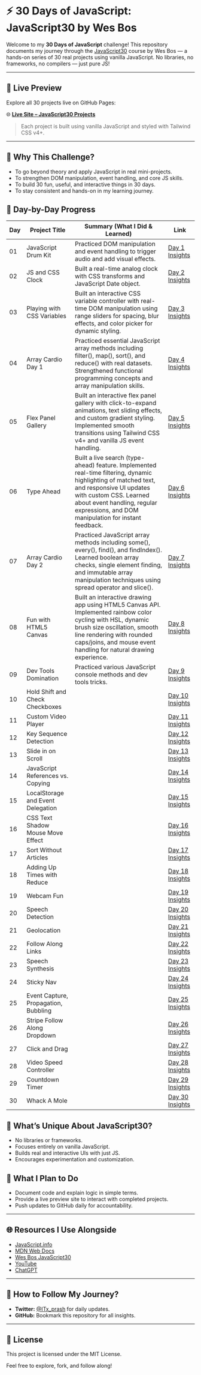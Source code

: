 # ⚡ **30 Days of JavaScript: JavaScript30 by Wes Bos**

Welcome to my **30 Days of JavaScript** challenge! This repository documents my journey through the [JavaScript30](https://javascript30.com/) course by Wes Bos — a hands-on series of 30 real projects using vanilla JavaScript. No libraries, no frameworks, no compilers — just pure JS!

---

## 🔗 Live Preview

Explore all 30 projects live on GitHub Pages:

🌐 **[Live Site – JavaScript30 Projects](https://itx-prash.github.io/30daysofvanillajs/)**

> Each project is built using vanilla JavaScript and styled with Tailwind CSS v4+.

---

## 🚀 **Why This Challenge?**

- To go beyond theory and apply JavaScript in real mini-projects.
- To strengthen DOM manipulation, event handling, and core JS skills.
- To build 30 fun, useful, and interactive things in 30 days.
- To stay consistent and hands-on in my learning journey.

## 📅 **Day-by-Day Progress**

| Day | Project Title                        | Summary (What I Did & Learned)                                                                                                                                                                                                                            | Link                                             |
| --- | ------------------------------------ | --------------------------------------------------------------------------------------------------------------------------------------------------------------------------------------------------------------------------------------------------------- | ------------------------------------------------ |
| 01  | JavaScript Drum Kit                  | Practiced DOM manipulation and event handling to trigger audio and add visual effects.                                                                                                                                                                    | [Day 1 Insights](./Day-01/)                      |
| 02  | JS and CSS Clock                     | Built a real-time analog clock with CSS transforms and JavaScript Date object.                                                                                                                                                                            | [Day 2 Insights](./javascript30-journey/Day-02/) |
| 03  | Playing with CSS Variables           | Built an interactive CSS variable controller with real-time DOM manipulation using range sliders for spacing, blur effects, and color picker for dynamic styling.                                                                                         | [Day 3 Insights](./javascript30-journey/Day-03/) |
| 04  | Array Cardio Day 1                   | Practiced essential JavaScript array methods including filter(), map(), sort(), and reduce() with real datasets. Strengthened functional programming concepts and array manipulation skills.                                                              | [Day 4 Insights](./javascript30-journey/Day-04/) |
| 05  | Flex Panel Gallery                   | Built an interactive flex panel gallery with click-to-expand animations, text sliding effects, and custom gradient styling. Implemented smooth transitions using Tailwind CSS v4+ and vanilla JS event handling.                                          | [Day 5 Insights](./javascript30-journey/Day-05/) |
| 06  | Type Ahead                           | Built a live search (type-ahead) feature. Implemented real-time filtering, dynamic highlighting of matched text, and responsive UI updates with custom CSS. Learned about event handling, regular expressions, and DOM manipulation for instant feedback. | [Day 6 Insights](./Day-06/)                      |
| 07  | Array Cardio Day 2                   | Practiced JavaScript array methods including some(), every(), find(), and findIndex(). Learned boolean array checks, single element finding, and immutable array manipulation techniques using spread operator and slice().                               | [Day 7 Insights](./javascript30-journey/Day-07/) |
| 08  | Fun with HTML5 Canvas                | Built an interactive drawing app using HTML5 Canvas API. Implemented rainbow color cycling with HSL, dynamic brush size oscillation, smooth line rendering with rounded caps/joins, and mouse event handling for natural drawing experience.              | [Day 8 Insights](./javascript30-journey/Day-08/) |
| 09  | Dev Tools Domination                 | Practiced various JavaScript console methods and dev tools tricks.                                                                                                                                                                                        | [Day 9 Insights](./javascript30-journey/Day-09/) |
| 10  | Hold Shift and Check Checkboxes      |                                                                                                                                                                                                                                                           | [Day 10 Insights](./Day-10/)                     |
| 11  | Custom Video Player                  |                                                                                                                                                                                                                                                           | [Day 11 Insights](./Day-11/)                     |
| 12  | Key Sequence Detection               |                                                                                                                                                                                                                                                           | [Day 12 Insights](./Day-12/)                     |
| 13  | Slide in on Scroll                   |                                                                                                                                                                                                                                                           | [Day 13 Insights](./Day-13/)                     |
| 14  | JavaScript References vs. Copying    |                                                                                                                                                                                                                                                           | [Day 14 Insights](./Day-14/)                     |
| 15  | LocalStorage and Event Delegation    |                                                                                                                                                                                                                                                           | [Day 15 Insights](./Day-15/)                     |
| 16  | CSS Text Shadow Mouse Move Effect    |                                                                                                                                                                                                                                                           | [Day 16 Insights](./Day-16/)                     |
| 17  | Sort Without Articles                |                                                                                                                                                                                                                                                           | [Day 17 Insights](./Day-17/)                     |
| 18  | Adding Up Times with Reduce          |                                                                                                                                                                                                                                                           | [Day 18 Insights](./Day-18/)                     |
| 19  | Webcam Fun                           |                                                                                                                                                                                                                                                           | [Day 19 Insights](./Day-19/)                     |
| 20  | Speech Detection                     |                                                                                                                                                                                                                                                           | [Day 20 Insights](./Day-20/)                     |
| 21  | Geolocation                          |                                                                                                                                                                                                                                                           | [Day 21 Insights](./Day-21/)                     |
| 22  | Follow Along Links                   |                                                                                                                                                                                                                                                           | [Day 22 Insights](./Day-22/)                     |
| 23  | Speech Synthesis                     |                                                                                                                                                                                                                                                           | [Day 23 Insights](./Day-23/)                     |
| 24  | Sticky Nav                           |                                                                                                                                                                                                                                                           | [Day 24 Insights](./Day-24/)                     |
| 25  | Event Capture, Propagation, Bubbling |                                                                                                                                                                                                                                                           | [Day 25 Insights](./Day-25/)                     |
| 26  | Stripe Follow Along Dropdown         |                                                                                                                                                                                                                                                           | [Day 26 Insights](./Day-26/)                     |
| 27  | Click and Drag                       |                                                                                                                                                                                                                                                           | [Day 27 Insights](./Day-27/)                     |
| 28  | Video Speed Controller               |                                                                                                                                                                                                                                                           | [Day 28 Insights](./Day-28/)                     |
| 29  | Countdown Timer                      |                                                                                                                                                                                                                                                           | [Day 29 Insights](./Day-29/)                     |
| 30  | Whack A Mole                         |                                                                                                                                                                                                                                                           | [Day 30 Insights](./Day-30/)                     |

## 🔧 **What’s Unique About JavaScript30?**

- No libraries or frameworks.
- Focuses entirely on vanilla JavaScript.
- Builds real and interactive UIs with just JS.
- Encourages experimentation and customization.

## 🧠 **What I Plan to Do**

- Document code and explain logic in simple terms.
- Provide a live preview site to interact with completed projects.
- Push updates to GitHub daily for accountability.

---

## 🌐 **Resources I Use Alongside**

- [JavaScript.info](https://javascript.info/)
- [MDN Web Docs](https://developer.mozilla.org/en-US/docs/Web/JavaScript)
- [Wes Bos JavaScript30](https://javascript30.com/)
- [YouTube](https://www.youtube.com/)
- [ChatGPT](https://chat.openai.com/)

---

## 🔗 **How to Follow My Journey?**

- **Twitter:** [@ITx_prash](https://twitter.com/ITx_prash) for daily updates.
- **GitHub:** Bookmark this repository for all insights.

---

## 📝 **License**

This project is licensed under the MIT License.

Feel free to explore, fork, and follow along!
